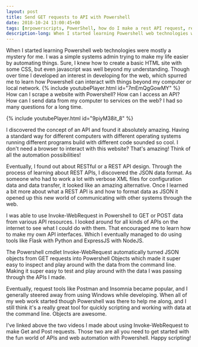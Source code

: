 ```yaml
---
layout: post
title: Send GET requests to API with Powershell
date: 2018-10-24 13:00:45+00
tags: [mrpowerscripts, PowerShell, how do I make a rest API request, restful API, make rest API request in Powershell, Powershell API request]
description-long: When I started learning Powershell web technologies were much of a mystery for me. I was a simple systems admin trying to make my life easier by automating things. Sure, I knew how to create a simple HTML site with some CSS, but even basic javascript was well beyond my understanding. Though over time I developed an interest in developing for the web, which spurred me to learn how Powershell can interact with things beyond my computer or local network. How can I scrape a website with Powershell? How can I access an API? How can I send data from my computer to services on the web? I had so many questions for a long time. 
---
```


When I started learning Powershell web technologies were mostly a mystery for me. I was a simple systems admin trying to make my life easier by automating things. Sure, I knew how to create a basic HTML site with some CSS, but even javascript was well beyond my understanding. Though over time I developed an interest in developing for the web, which spurred me to learn how Powershell can interact with things beyond my computer or local network. {% include youtubePlayer.html id="7mEmQgGowMY" %} How can I scrape a website with Powershell? How can I access an API? How can I send data from my computer to services on the web? I had so many questions for a long time.

{% include youtubePlayer.html id="9piyM38it_8" %}

I discovered the concept of an API and found it absolutely amazing. Having a standard way for different computers with different operating systems running different programs build with different code sounded so cool. I don't need a browser to interact with this website? That's amazing! Think of all the automation possibilities!

Eventually, I found out about RESTful or a REST API design. Through the process of learning about REST APIs, I discovered the JSON data format. As someone who had to work a lot with verbose XML files for configuration data and data transfer, it looked like an amazing alternative.  Once I learned a bit more about what a REST API is and how to format data as JSON it opened up this new world of communicating with other systems through the web.

I was able to use Invoke-WebRequest in Powershell to GET or POST data from various API resources. I looked around for all kinds of APIs on the internet to see what I could do with them. That encouraged me to learn how to make my own API interfaces. Which I eventually managed to do using tools like Flask with Python and ExpressJS with NodeJS.

The Powershell cmdlet Invoke-WebRequest automatically turned JSON objects from GET requests into Powershell Objects which made it super easy to inspect and play around with the data from the command line. Making it super easy to test and play around with the data I was passing through the APIs I made.

Eventually, request tools like Postman and Insomnia became popular, and I generally steered away from using Windows while developing. When all of my web work started though Powershell was there to help me along, and I still think it's a really great tool for quickly scripting and working with data at the command line. Objects are awesome.

I've linked above the two videos I made about using Invoke-WebRequest to make Get and Post requests. Those two are all you need to get started with the fun world of APIs and web automation with Powershell. Happy scripting!

